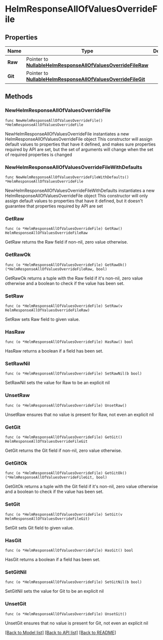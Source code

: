 # HelmResponseAllOfValuesOverrideFile

## Properties

Name | Type | Description | Notes
------------ | ------------- | ------------- | -------------
**Raw** | Pointer to [**NullableHelmResponseAllOfValuesOverrideFileRaw**](HelmResponseAllOfValuesOverrideFileRaw.md) |  | [optional] 
**Git** | Pointer to [**NullableHelmResponseAllOfValuesOverrideFileGit**](HelmResponseAllOfValuesOverrideFileGit.md) |  | [optional] 

## Methods

### NewHelmResponseAllOfValuesOverrideFile

`func NewHelmResponseAllOfValuesOverrideFile() *HelmResponseAllOfValuesOverrideFile`

NewHelmResponseAllOfValuesOverrideFile instantiates a new HelmResponseAllOfValuesOverrideFile object
This constructor will assign default values to properties that have it defined,
and makes sure properties required by API are set, but the set of arguments
will change when the set of required properties is changed

### NewHelmResponseAllOfValuesOverrideFileWithDefaults

`func NewHelmResponseAllOfValuesOverrideFileWithDefaults() *HelmResponseAllOfValuesOverrideFile`

NewHelmResponseAllOfValuesOverrideFileWithDefaults instantiates a new HelmResponseAllOfValuesOverrideFile object
This constructor will only assign default values to properties that have it defined,
but it doesn't guarantee that properties required by API are set

### GetRaw

`func (o *HelmResponseAllOfValuesOverrideFile) GetRaw() HelmResponseAllOfValuesOverrideFileRaw`

GetRaw returns the Raw field if non-nil, zero value otherwise.

### GetRawOk

`func (o *HelmResponseAllOfValuesOverrideFile) GetRawOk() (*HelmResponseAllOfValuesOverrideFileRaw, bool)`

GetRawOk returns a tuple with the Raw field if it's non-nil, zero value otherwise
and a boolean to check if the value has been set.

### SetRaw

`func (o *HelmResponseAllOfValuesOverrideFile) SetRaw(v HelmResponseAllOfValuesOverrideFileRaw)`

SetRaw sets Raw field to given value.

### HasRaw

`func (o *HelmResponseAllOfValuesOverrideFile) HasRaw() bool`

HasRaw returns a boolean if a field has been set.

### SetRawNil

`func (o *HelmResponseAllOfValuesOverrideFile) SetRawNil(b bool)`

 SetRawNil sets the value for Raw to be an explicit nil

### UnsetRaw
`func (o *HelmResponseAllOfValuesOverrideFile) UnsetRaw()`

UnsetRaw ensures that no value is present for Raw, not even an explicit nil
### GetGit

`func (o *HelmResponseAllOfValuesOverrideFile) GetGit() HelmResponseAllOfValuesOverrideFileGit`

GetGit returns the Git field if non-nil, zero value otherwise.

### GetGitOk

`func (o *HelmResponseAllOfValuesOverrideFile) GetGitOk() (*HelmResponseAllOfValuesOverrideFileGit, bool)`

GetGitOk returns a tuple with the Git field if it's non-nil, zero value otherwise
and a boolean to check if the value has been set.

### SetGit

`func (o *HelmResponseAllOfValuesOverrideFile) SetGit(v HelmResponseAllOfValuesOverrideFileGit)`

SetGit sets Git field to given value.

### HasGit

`func (o *HelmResponseAllOfValuesOverrideFile) HasGit() bool`

HasGit returns a boolean if a field has been set.

### SetGitNil

`func (o *HelmResponseAllOfValuesOverrideFile) SetGitNil(b bool)`

 SetGitNil sets the value for Git to be an explicit nil

### UnsetGit
`func (o *HelmResponseAllOfValuesOverrideFile) UnsetGit()`

UnsetGit ensures that no value is present for Git, not even an explicit nil

[[Back to Model list]](../README.md#documentation-for-models) [[Back to API list]](../README.md#documentation-for-api-endpoints) [[Back to README]](../README.md)


